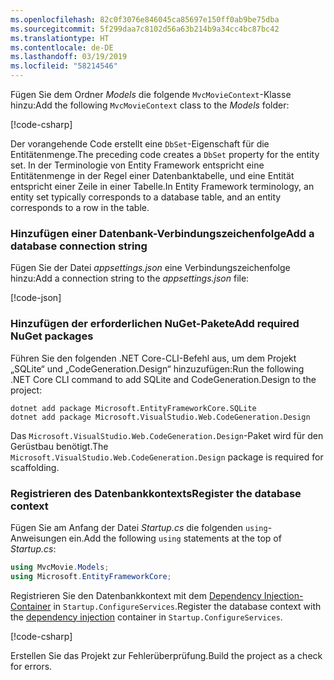 ```yaml
---
ms.openlocfilehash: 82c0f3076e846045ca85697e150ff0ab9be75dba
ms.sourcegitcommit: 5f299daa7c8102d56a63b214b9a34cc4bc87bc42
ms.translationtype: HT
ms.contentlocale: de-DE
ms.lasthandoff: 03/19/2019
ms.locfileid: "58214546"
---
```

<a name="dc"></a>

<span data-ttu-id="be36e-101">Fügen Sie dem Ordner *Models* die folgende `MvcMovieContext`-Klasse hinzu:</span><span class="sxs-lookup"><span data-stu-id="be36e-101">Add the following `MvcMovieContext` class to the *Models* folder:</span></span>  

[!code-csharp[](~/tutorials/first-mvc-app/start-mvc/sample/MvcMovie22/Data/MvcMovieContext.cs)]

<span data-ttu-id="be36e-102">Der vorangehende Code erstellt eine `DbSet`-Eigenschaft für die Entitätenmenge.</span><span class="sxs-lookup"><span data-stu-id="be36e-102">The preceding code creates a `DbSet` property for the entity set.</span></span> <span data-ttu-id="be36e-103">In der Terminologie von Entity Framework entspricht eine Entitätenmenge in der Regel einer Datenbanktabelle, und eine Entität entspricht einer Zeile in einer Tabelle.</span><span class="sxs-lookup"><span data-stu-id="be36e-103">In Entity Framework terminology, an entity set typically corresponds to a database table, and an entity corresponds to a row in the table.</span></span>

<a name="cs"></a>

### <a name="add-a-database-connection-string"></a><span data-ttu-id="be36e-104">Hinzufügen einer Datenbank-Verbindungszeichenfolge</span><span class="sxs-lookup"><span data-stu-id="be36e-104">Add a database connection string</span></span>

<span data-ttu-id="be36e-105">Fügen Sie der Datei *appsettings.json* eine Verbindungszeichenfolge hinzu:</span><span class="sxs-lookup"><span data-stu-id="be36e-105">Add a connection string to the *appsettings.json* file:</span></span>

[!code-json[](~/tutorials/razor-pages/razor-pages-start/sample/RazorPagesMovie/appsettings_SQLite.json?highlight=8-10)]

### <a name="add-required-nuget-packages"></a><span data-ttu-id="be36e-106">Hinzufügen der erforderlichen NuGet-Pakete</span><span class="sxs-lookup"><span data-stu-id="be36e-106">Add required NuGet packages</span></span>

<span data-ttu-id="be36e-107">Führen Sie den folgenden .NET Core-CLI-Befehl aus, um dem Projekt „SQLite“ und „CodeGeneration.Design“ hinzuzufügen:</span><span class="sxs-lookup"><span data-stu-id="be36e-107">Run the following .NET Core CLI command to add SQLite and CodeGeneration.Design  to the project:</span></span>

```console
dotnet add package Microsoft.EntityFrameworkCore.SQLite
dotnet add package Microsoft.VisualStudio.Web.CodeGeneration.Design
```

<span data-ttu-id="be36e-108">Das `Microsoft.VisualStudio.Web.CodeGeneration.Design`-Paket wird für den Gerüstbau benötigt.</span><span class="sxs-lookup"><span data-stu-id="be36e-108">The `Microsoft.VisualStudio.Web.CodeGeneration.Design` package is required for scaffolding.</span></span>

<a name="reg"></a>

### <a name="register-the-database-context"></a><span data-ttu-id="be36e-109">Registrieren des Datenbankkontexts</span><span class="sxs-lookup"><span data-stu-id="be36e-109">Register the database context</span></span>

<span data-ttu-id="be36e-110">Fügen Sie am Anfang der Datei *Startup.cs* die folgenden `using`-Anweisungen ein.</span><span class="sxs-lookup"><span data-stu-id="be36e-110">Add the following `using` statements at the top of *Startup.cs*:</span></span>

```csharp
using MvcMovie.Models;
using Microsoft.EntityFrameworkCore;
```

<span data-ttu-id="be36e-111">Registrieren Sie den Datenbankkontext mit dem [Dependency Injection-Container](xref:fundamentals/dependency-injection) in `Startup.ConfigureServices`.</span><span class="sxs-lookup"><span data-stu-id="be36e-111">Register the database context with the [dependency injection](xref:fundamentals/dependency-injection) container in `Startup.ConfigureServices`.</span></span>

[!code-csharp[](~/tutorials/first-mvc-app/start-mvc/sample/MvcMovie22/Startup.cs?name=snippet_UseSqlite&highlight=11-12)]

<span data-ttu-id="be36e-112">Erstellen Sie das Projekt zur Fehlerüberprüfung.</span><span class="sxs-lookup"><span data-stu-id="be36e-112">Build the project as a check for errors.</span></span>